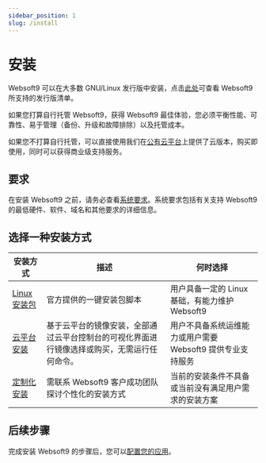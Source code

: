 ```yaml
---
sidebar_position: 1
slug: /install
---
```



# 安装

Websoft9 可以在大多数 GNU/Linux 发行版中安装，点击[此处](https://websoft9.github.io/websoft9/version.json)可查看 Websoft9 所支持的发行版清单。  

如果您打算自行托管 Websoft9，获得 Websoft9 最佳体验，您必须平衡性能、可靠性、易于管理（备份、升级和故障排除）以及托管成本。  

如果您不打算自行托管，可以直接使用我们在[公有云平台](./install/cloud)上提供了云版本，购买即使用，同时可以获得商业级支持服务。

## 要求

在安装 Websoft9 之前，请务必查看[系统要求](./install/requirements)。系统要求包括有关支持 Websoft9 的最低硬件、软件、域名和其他要求的详细信息。

## 选择一种安装方式

| 安装方式     | 描述      | 何时选择      |
| ------------------------- | ------------- | ----------------- |
| [Linux 安装包](./install/linux)| 官方提供的一键安装包脚本| 用户具备一定的 Linux 基础，有能力维护 Websoft9 |
| [云平台安装](./install/cloud)     | 基于云平台的镜像安装，全部通过云平台控制台的可视化界面进行镜像选择或购买，无需运行任何命令。 | 用户不具备系统运维能力或用户需要 Websoft9 提供专业支持服务 |
| [定制化安装](./install/customized)       | 需联系 Websoft9 客户成功团队探讨个性化的安装方式             | 当前的安装条件不具备或当前没有满足用户需求的安装方案       |

## 后续步骤

完成安装 Websoft9 的步骤后，您可以[配置您的应用](./install/setup)。

